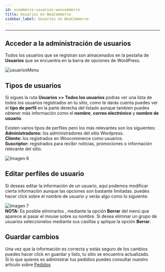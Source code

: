 ```yaml
---
id: ecommerce-usuarios-woocommerce
title: Usuarios en WooCommerce
sidebar_label: Usuarios en WooCommerce
---
```


---

## Acceder a la administración de usuarios

Todos los usuarios que se registran son almacenados en la pestaña de **Usuarios** que se encuentra en la barra de opciones de WordPress.

![usuariosMenu](https://conektica.com/ayuda/img/UsuariosWoocommerce/usuariosMenu.png)

## Tipos de usuarios

Si sigues la ruta **Usuarios >> Todos los usuarios** podras ver una lista de todos los usuarios registrados en tu sitio, como te darás cuenta puedes ver el **tipo de perfil** en la parte derecha del listado aunque tambien puedes obtener más información como el **nombre**, **correo electrónico** y **nombre de usuario**.

Existen varios tipos de perfiles pero los más relevantes son los siguientes:  
**Administradores:** los administradores del sitio Wordpress.  
**Cliente:** los registrados en Woocommerce como usuarios.  
**Suscriptor:** registrados para recibir noticias, promociones o información relevante del sitio.

![Imagen 6](https://conektica.com/ayuda/img/PedidosUsuarios/Imagen6.png?raw=true)

## Editar perfiles de usuario

Si deseas editar la información de un usuario, aquí podemos modificar cierta información aunque las opciones son bastante limitadas. puedes hacer click sobre el nombre de usuario y verás algo como lo siguiente:

![Imagen 7](https://conektica.com/ayuda/img/PedidosUsuarios/Imagen7.png?raw=true)  
 **NOTA:** Es posible eliminarlos , mediante la opción **Borrar** del menú que aparece al pasar el mouse sobre su nombre. Si desea eliminar un grupo de usuarios seleccionelos mediante sus casillas y aplique la opción **Borrar**.

## Guardar cambios

Una vez que la información es correcta y estás seguro de los cambios puedes hacer click en guardar y listo, tu sitio se encuentra actualizado.  
 Si lo que quieres es administrar tus pedidios puedes consultar nuestro articulo sobre [Pedidos](/docs/ecommerce-pedidos-woocommerce)
